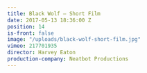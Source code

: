 ```yaml
---
title: Black Wolf — Short Film
date: 2017-05-13 18:36:00 Z
position: 14
is-front: false
image: "/uploads/black-wolf-short-film.jpg"
vimeo: 217701935
director: Harvey Eaton
production-company: Neatbot Productions
---
```


